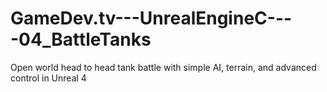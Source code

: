 # GameDev.tv---UnrealEngineC----04_BattleTanks
Open world head to head tank battle with simple AI, terrain, and advanced control in Unreal 4 
